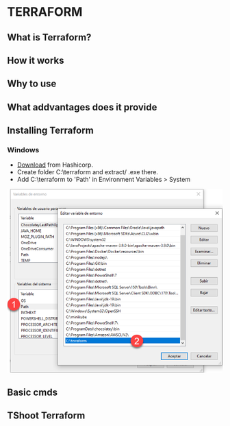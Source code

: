 # TERRAFORM  

## What is Terraform?  
## How it works  
## Why to use  
## What addvantages does it provide  
## Installing Terraform  
### Windows  
* [Download](https://developer.hashicorp.com/terraform/install) from Hashicorp.  
* Create folder C:\terraform and extract/ .exe there.
* Add C:\terraform to 'Path' in Environment Variables > System  

![](/IaC/Terraform/_terra-images/Terra_path_EnvVar_Win.png)


## Basic cmds  
## TShoot Terraform  

